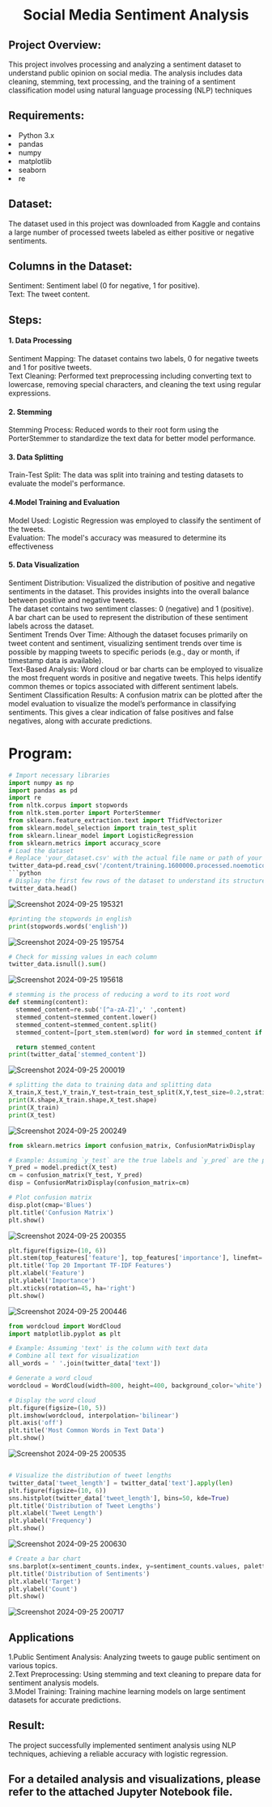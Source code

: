 # <p align="center"> Social Media Sentiment Analysis </p> 
## Project Overview:
This project involves processing and analyzing a sentiment dataset to understand public opinion on social media. The analysis includes data cleaning, stemming, text processing, and the training of a sentiment classification model using natural language processing (NLP) techniques

## Requirements:
<li>Python 3.x
<li>pandas
<li>numpy
<li>matplotlib
<li>seaborn
<li>re 


## Dataset:
The dataset used in this project was downloaded from Kaggle and contains a large number of processed tweets labeled as either positive or negative sentiments.

## Columns in the Dataset:
Sentiment: Sentiment label (0 for negative, 1 for positive).</br>
Text: The tweet content.

## Steps:
#### 1. Data Processing
Sentiment Mapping: The dataset contains two labels, 0 for negative tweets and 1 for positive tweets.</br>
Text Cleaning: Performed text preprocessing including converting text to lowercase, removing special characters, and cleaning the text using regular expressions.

#### 2. Stemming
Stemming Process: Reduced words to their root form using the PorterStemmer to standardize the text data for better model performance.

#### 3. Data Splitting
Train-Test Split: The data was split into training and testing datasets to evaluate the model's performance.

#### 4.Model Training and Evaluation
Model Used: Logistic Regression was employed to classify the sentiment of the tweets.</br>
Evaluation: The model's accuracy was measured to determine its effectiveness

#### 5. Data Visualization
Sentiment Distribution: Visualized the distribution of positive and negative sentiments in the dataset. This provides insights into the overall balance between positive and negative tweets.</br>
The dataset contains two sentiment classes: 0 (negative) and 1 (positive).</br>
A bar chart can be used to represent the distribution of these sentiment labels across the dataset.</br>
Sentiment Trends Over Time: Although the dataset focuses primarily on tweet content and sentiment, visualizing sentiment trends over time is possible by mapping tweets to specific periods (e.g., day or month, if timestamp data is available).</br>
Text-Based Analysis: Word cloud or bar charts can be employed to visualize the most frequent words in positive and negative tweets. This helps identify common themes or topics associated with different sentiment labels.</br>
Sentiment Classification Results: A confusion matrix can be plotted after the model evaluation to visualize the model’s performance in classifying sentiments. This gives a clear indication of false positives and false negatives, along with accurate predictions.</br>



# Program:

```python
# Import necessary libraries
import numpy as np
import pandas as pd
import re
from nltk.corpus import stopwords
from nltk.stem.porter import PorterStemmer
from sklearn.feature_extraction.text import TfidfVectorizer
from sklearn.model_selection import train_test_split
from sklearn.linear_model import LogisticRegression
from sklearn.metrics import accuracy_score
# Load the dataset
# Replace 'your_dataset.csv' with the actual file name or path of your dataset
twitter_data=pd.read_csv('/content/training.1600000.processed.noemoticon.csv',encoding='ISO-8859-1')```
```python
# Display the first few rows of the dataset to understand its structure
twitter_data.head()
```
![Screenshot 2024-09-25 195321](https://github.com/user-attachments/assets/3ca50557-03bb-4c98-a823-bf8060c54a2e)

```python
#printing the stopwords in english
print(stopwords.words('english'))
```
![Screenshot 2024-09-25 195754](https://github.com/user-attachments/assets/c7908caf-c5b7-4a05-861f-e924ef888236)


```python
# Check for missing values in each column
twitter_data.isnull().sum()
```
![Screenshot 2024-09-25 195618](https://github.com/user-attachments/assets/4d1d99ae-67fa-40a3-88e1-d5f69869d835)

```python
# stemming is the process of reducing a word to its root word
def stemming(content):
  stemmed_content=re.sub('[^a-zA-Z]',' ',content)
  stemmed_content=stemmed_content.lower()
  stemmed_content=stemmed_content.split()
  stemmed_content=[port_stem.stem(word) for word in stemmed_content if not word in stopwords.words('english')]

  return stemmed_content
print(twitter_data['stemmed_content'])

```
![Screenshot 2024-09-25 200019](https://github.com/user-attachments/assets/7be28054-ec22-4c49-b266-a32cf185a5c9)


```python
# splitting the data to training data and splitting data
X_train,X_test,Y_train,Y_test=train_test_split(X,Y,test_size=0.2,stratify=Y,random_state=2)
print(X.shape,X_train.shape,X_test.shape)
print(X_train)
print(X_test)
```
![Screenshot 2024-09-25 200249](https://github.com/user-attachments/assets/c71bf2ca-ab22-4d2a-a429-534409783ffc)

```python
from sklearn.metrics import confusion_matrix, ConfusionMatrixDisplay

# Example: Assuming `y_test` are the true labels and `y_pred` are the predictions
Y_pred = model.predict(X_test)
cm = confusion_matrix(Y_test, Y_pred)
disp = ConfusionMatrixDisplay(confusion_matrix=cm)

# Plot confusion matrix
disp.plot(cmap='Blues')
plt.title('Confusion Matrix')
plt.show()

```
![Screenshot 2024-09-25 200355](https://github.com/user-attachments/assets/bfb8d1a3-5713-4e19-b5e4-50ed93282361)

```python
plt.figure(figsize=(10, 6))
plt.stem(top_features['feature'], top_features['importance'], linefmt='-', markerfmt='o', basefmt=" ", use_line_collection=True)
plt.title('Top 20 Important TF-IDF Features')
plt.xlabel('Feature')
plt.ylabel('Importance')
plt.xticks(rotation=45, ha='right')
plt.show()

```
![Screenshot 2024-09-25 200446](https://github.com/user-attachments/assets/a000af52-f12b-4395-8db9-1f1a0f6f72d0)

```python
from wordcloud import WordCloud
import matplotlib.pyplot as plt

# Example: Assuming 'text' is the column with text data
# Combine all text for visualization
all_words = ' '.join(twitter_data['text'])

# Generate a word cloud
wordcloud = WordCloud(width=800, height=400, background_color='white').generate(all_words)

# Display the word cloud
plt.figure(figsize=(10, 5))
plt.imshow(wordcloud, interpolation='bilinear')
plt.axis('off')
plt.title('Most Common Words in Text Data')
plt.show()
```
![Screenshot 2024-09-25 200535](https://github.com/user-attachments/assets/126ed0f8-1520-4676-8a8f-dec7c68fbc8a)

```python

# Visualize the distribution of tweet lengths
twitter_data['tweet_length'] = twitter_data['text'].apply(len)
plt.figure(figsize=(10, 6))
sns.histplot(twitter_data['tweet_length'], bins=50, kde=True)
plt.title('Distribution of Tweet Lengths')
plt.xlabel('Tweet Length')
plt.ylabel('Frequency')
plt.show()

```
![Screenshot 2024-09-25 200630](https://github.com/user-attachments/assets/ee93b72f-e657-423b-a85d-aa243a5242a9)

```python
# Create a bar chart
sns.barplot(x=sentiment_counts.index, y=sentiment_counts.values, palette='viridis')
plt.title('Distribution of Sentiments')
plt.xlabel('Target')
plt.ylabel('Count')
plt.show()

```
![Screenshot 2024-09-25 200717](https://github.com/user-attachments/assets/bf381509-16e3-44e4-949c-b25c1a995f68)


## Applications

1.Public Sentiment Analysis: Analyzing tweets to gauge public sentiment on various topics.</br>
2.Text Preprocessing: Using stemming and text cleaning to prepare data for sentiment analysis models.</br>
3.Model Training: Training machine learning models on large sentiment datasets for accurate predictions.</br>


## Result:
The project successfully implemented sentiment analysis using NLP techniques, achieving a reliable accuracy with logistic regression.

## For a detailed analysis and visualizations, please refer to the attached Jupyter Notebook file.
